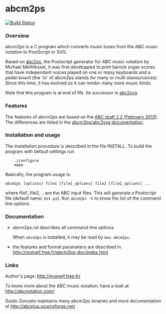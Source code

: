 # abcm2ps

[![Build Status](https://travis-ci.org/leesavide/abcm2ps.svg?branch=master)](https://travis-ci.org/leesavide/abcm2ps)

### Overview

abcm2ps is a C program which converts music tunes from the ABC music notation
to PostScript or SVG.

Based on [abc2ps](https://github.com/methf/abc2ps),
the Postscript generator for ABC music notation by Michael Methfessel,
it was first developped to print barock organ scores that have independant
voices played on one or many keyboards and a pedal-board
(the 'm' of abcm2ps stands for many or multi staves/voices).
Since this time, it has evolved so it can render many more music kinds.

Note that this program is at end of life. Its successor is
[abc2svg](https://chiselapp.com/user/moinejf/repository/abc2svg).

### Features

The features of abcm2ps are based on the
[ABC draft 2.2 (February 2013)](http://abcnotation.com/wiki/abc:standard:v2.2).
The differences are listed in the
[abcm2ps/abc2svg documentation](http://moinejf.free.fr/abcm2ps-doc/features.html).

### Installation and usage

The installation procedure is described in the file INSTALL.
To build the program with default settings run

```
    ./configure
    make
```

Basically, the program usage is:

    abcm2ps [options] file1 [file1_options] file2 [file2_options] ...

where file1, file2, .. are the ABC input files.
This will generate a Postscript file (default name: `Out.ps`).
Run `abcm2ps -h` to know the list of the command line options.

### Documentation

- abcm2ps.rst describes all command-line options.

  When `abcm2ps` is installed, it may be read by `man abcm2ps`.

- the features and format parameters are described in
    http://moinejf.free.fr/abcm2ps-doc/index.html

### Links

Author's page: http://moinejf.free.fr/

To know more about the ABC music notation, have a look at
    http://abcnotation.com/

Guido Gonzato maintains many abcm2ps binaries and more documentation at
    http://abcplus.sourceforge.net/
